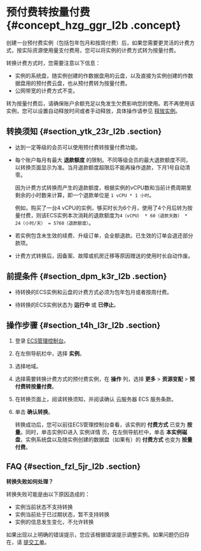 # 预付费转按量付费 {#concept_hzg_ggr_l2b .concept}

创建一台预付费实例（包括包年包月和按周付费）后，如果您需要更灵活的计费方式，按实际资源使用量支付费用，您可以将实例的计费方式转为按量付费。

转换计费方式时，您需要注意以下信息：

-   实例的系统盘，随实例创建的作数据盘用的云盘，以及直接为实例创建的作数据盘用的预付费云盘，也从预付费转为按量付费。
-   公网带宽的计费方式不变。

转为按量付费后，请确保账户余额充足以免发生欠费影响您的使用。若不再使用该实例，您可以设置自动释放时间或者手动释放，具体操作请参见 [释放实例](../../../../../intl.zh-CN/用户指南/实例/释放实例.md#)。

## 转换须知 {#section_ytk_23r_l2b .section}

-   达到一定等级的会员可以使用预付费转按量付费功能。
-   每个账户每月有最大 **退款额度** 的限制。不同等级会员的最大退款额度不同，以转换页面显示为准。当月退款额度超限后不能再操作退款，下月1号自动清零。

    因为计费方式转换而产生的退款额度，根据实例的vCPU数和当前计费周期里剩余的小时数来计算，即一个退款单位是 `1 vCPU * 1 小时`。

    例如，购买了一台4 vCPU的实例，够买时长为6个月，使用了4个月后转为按量付费，则该ECS实例本次消耗的退款额度为`4（vCPU） * 60（退款天数） * 24（小时/天） = 5760（退款额度）`。

-   若实例包含未生效的续费、升级订单，会全额退款。已生效的订单会退还部分款项。
-   计费方式转换后，因备案、故障或机房迁移等原因赠送的使用时长自动作废。

## 前提条件 {#section_dpm_k3r_l2b .section}

-   待转换的ECS实例和云盘的计费方式必须为包年包月或者按周付费。

-   待转换的ECS实例状态为 **运行中** 或 **已停止**。


## 操作步骤 {#section_t4h_l3r_l2b .section}

1.  登录 [ECS管理控制台](https://ecs.console.aliyun.com/)。
2.  在左侧导航栏中，选择 **实例**。
3.  选择地域。
4.  选择需要转换计费方式的预付费实例，在 **操作** 列，选择 **更多** \> **资源变配** \> **预付费转按量付费**。
5.  在转换页面上，阅读转换须知，并阅读确认 云服务器 ECS 服务条款。
6.  单击 **确认转换**。

    转换成功后，您可以前往ECS管理控制台查看，该实例的 **付费方式** 已变为 **按量**。同时，单击实例ID进入 实例详情 页，在左侧导航栏中，单击 **本实例磁盘**，实例系统盘以及随实例创建的数据盘（如果有）的 **付费方式** 也变为 **按量付费**。


## FAQ {#section_fzl_5jr_l2b .section}

**转换失败如何处理？**

转换失败可能是由以下原因造成的：

-   实例当前状态不支持转换
-   实例当前处于已过期状态，暂不支持转换
-   实例的信息发生变化，不允许转换

如果出现以上明确的错误提示，您应该根据错误提示调整实例。如果问题仍旧存在，请 [提交工单](https://workorder-intl.console.aliyun.com/#/ticket/createIndex)。

